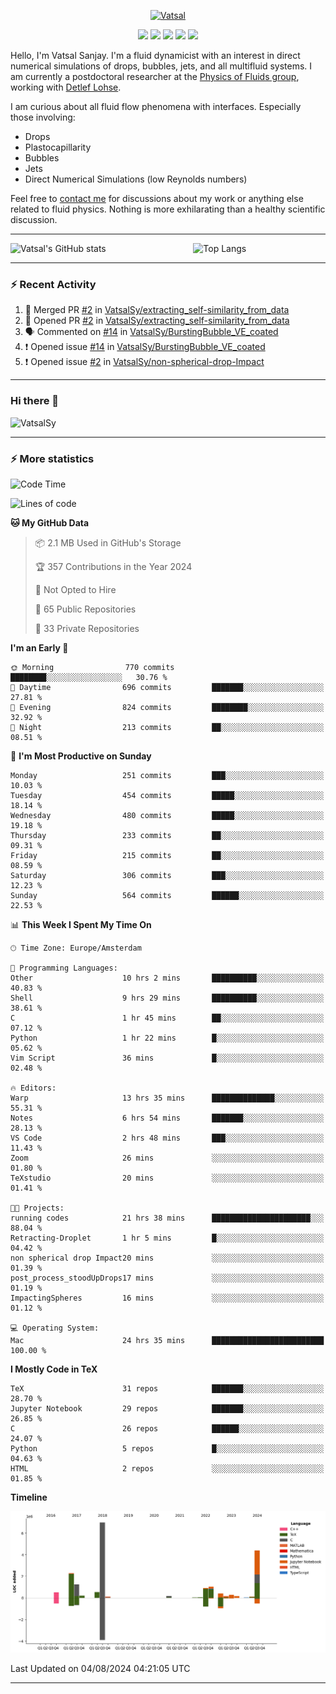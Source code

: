 <center>

[<img alt="Vatsal" width="200px" src="https://www.dropbox.com/s/dxyybgtblo8er6h/Logo_Vatsal_Vector.png?raw=1">](https://www.vatsalsanjay.com)

[<img src="https://img.shields.io/badge/googlescholar-4285F4?&style=for-the-badge&logo=googlescholar&logoColor=white">](https://scholar.google.com/citations?hl=en&user=67aQviYAAAAJ)
[<img src="https://img.shields.io/static/v1.svg?&style=for-the-badge&logo=ResearchGate&label=&message=ResearchGate&logoColor=white&color=green">](https://www.researchgate.net/profile/Vatsal-Sanjay-2)
[<img src="https://img.shields.io/badge/twitter-1DA1F2?&style=for-the-badge&logo=twitter&logoColor=white">](https://twitter.com/VatsalSanjay)
[<img src="https://img.shields.io/badge/linkedin-0A66C2?&style=for-the-badge&logo=linkedin">](https://www.linkedin.com/in/vatsalsanjay/)
[<img src="https://img.shields.io/badge/orcid-A6CE39?&style=for-the-badge&logo=orcid&logoColor=white">](https://orcid.org/0000-0002-4293-6099)

</center>

Hello, I'm Vatsal Sanjay. I'm a fluid dynamicist with an interest in direct numerical simulations of drops, bubbles, jets, and all multifluid systems. I am currently a postdoctoral researcher at the [Physics of Fluids group](https://pof.tnw.utwente.nl), working with [Detlef Lohse](https://en.wikipedia.org/wiki/Detlef_Lohse). 

I am curious about all fluid flow phenomena with interfaces. Especially those involving:

- Drops
- Plastocapillarity
- Bubbles
- Jets
- Direct Numerical Simulations (low Reynolds numbers)

Feel free to [contact me](mailto:contact@vatsalsanjay.com) for discussions about my work or anything else related to fluid physics. Nothing is more exhilarating than a healthy scientific discussion.

<!-- ![Vatsal's GitHub stats](https://github-readme-stats-xi-wine-74.vercel.app/api?username=VatsalSy&show_icons=true&theme=vision-friendly-dark)

![Top Langs](https://github-readme-stats-xi-wine-74.vercel.app/api/top-langs/?username=VatsalSy&layout=compact&theme=vision-friendly-dark) -->

---
<div style="display: flex; justify-content: space-between;">
    <img src="https://github-readme-stats-xi-wine-74.vercel.app/api?username=VatsalSy&show_icons=true&theme=vision-friendly-dark" alt="Vatsal's GitHub stats" style="width: 55%;">
    <img src="https://github-readme-stats-xi-wine-74.vercel.app/api/top-langs/?username=VatsalSy&layout=compact&theme=vision-friendly-dark" alt="Top Langs" style="width: 42%;">
</div>

---

### :zap: Recent Activity

<!--START_SECTION:activity-->
1. 🎉 Merged PR [#2](https://github.com/VatsalSy/extracting_self-similarity_from_data/pull/2) in [VatsalSy/extracting_self-similarity_from_data](https://github.com/VatsalSy/extracting_self-similarity_from_data)
2. 💪 Opened PR [#2](https://github.com/VatsalSy/extracting_self-similarity_from_data/pull/2) in [VatsalSy/extracting_self-similarity_from_data](https://github.com/VatsalSy/extracting_self-similarity_from_data)
3. 🗣 Commented on [#14](https://github.com/VatsalSy/BurstingBubble_VE_coated/issues/14#issuecomment-2261554103) in [VatsalSy/BurstingBubble_VE_coated](https://github.com/VatsalSy/BurstingBubble_VE_coated)
4. ❗ Opened issue [#14](https://github.com/VatsalSy/BurstingBubble_VE_coated/issues/14) in [VatsalSy/BurstingBubble_VE_coated](https://github.com/VatsalSy/BurstingBubble_VE_coated)
5. ❗ Opened issue [#2](https://github.com/VatsalSy/non-spherical-drop-Impact/issues/2) in [VatsalSy/non-spherical-drop-Impact](https://github.com/VatsalSy/non-spherical-drop-Impact)
<!--END_SECTION:activity-->
---

### Hi there 👋
<p align="left"> <img src="https://komarev.com/ghpvc/?username=VatsalSy&label=Profile%20views&color=orange&style=for-the-badge" alt="VatsalSy" /> </p>

---
### :zap: More statistics

<!--START_SECTION:waka-->
![Code Time](http://img.shields.io/badge/Code%20Time-55%20hrs%206%20mins-blue)

![Lines of code](https://img.shields.io/badge/From%20Hello%20World%20I%27ve%20Written-19.7%20million%20lines%20of%20code-blue)

**🐱 My GitHub Data** 

> 📦 2.1 MB Used in GitHub's Storage 
 > 
> 🏆 357 Contributions in the Year 2024
 > 
> 🚫 Not Opted to Hire
 > 
> 📜 65 Public Repositories 
 > 
> 🔑 33 Private Repositories 
 > 
**I'm an Early 🐤** 

```text
🌞 Morning                770 commits         ████████░░░░░░░░░░░░░░░░░   30.76 % 
🌆 Daytime                696 commits         ███████░░░░░░░░░░░░░░░░░░   27.81 % 
🌃 Evening                824 commits         ████████░░░░░░░░░░░░░░░░░   32.92 % 
🌙 Night                  213 commits         ██░░░░░░░░░░░░░░░░░░░░░░░   08.51 % 
```
📅 **I'm Most Productive on Sunday** 

```text
Monday                   251 commits         ███░░░░░░░░░░░░░░░░░░░░░░   10.03 % 
Tuesday                  454 commits         █████░░░░░░░░░░░░░░░░░░░░   18.14 % 
Wednesday                480 commits         █████░░░░░░░░░░░░░░░░░░░░   19.18 % 
Thursday                 233 commits         ██░░░░░░░░░░░░░░░░░░░░░░░   09.31 % 
Friday                   215 commits         ██░░░░░░░░░░░░░░░░░░░░░░░   08.59 % 
Saturday                 306 commits         ███░░░░░░░░░░░░░░░░░░░░░░   12.23 % 
Sunday                   564 commits         ██████░░░░░░░░░░░░░░░░░░░   22.53 % 
```


📊 **This Week I Spent My Time On** 

```text
🕑︎ Time Zone: Europe/Amsterdam

💬 Programming Languages: 
Other                    10 hrs 2 mins       ██████████░░░░░░░░░░░░░░░   40.83 % 
Shell                    9 hrs 29 mins       ██████████░░░░░░░░░░░░░░░   38.61 % 
C                        1 hr 45 mins        ██░░░░░░░░░░░░░░░░░░░░░░░   07.12 % 
Python                   1 hr 22 mins        █░░░░░░░░░░░░░░░░░░░░░░░░   05.62 % 
Vim Script               36 mins             █░░░░░░░░░░░░░░░░░░░░░░░░   02.48 % 

🔥 Editors: 
Warp                     13 hrs 35 mins      ██████████████░░░░░░░░░░░   55.31 % 
Notes                    6 hrs 54 mins       ███████░░░░░░░░░░░░░░░░░░   28.13 % 
VS Code                  2 hrs 48 mins       ███░░░░░░░░░░░░░░░░░░░░░░   11.43 % 
Zoom                     26 mins             ░░░░░░░░░░░░░░░░░░░░░░░░░   01.80 % 
TeXstudio                20 mins             ░░░░░░░░░░░░░░░░░░░░░░░░░   01.41 % 

🐱‍💻 Projects: 
running codes            21 hrs 38 mins      ██████████████████████░░░   88.04 % 
Retracting-Droplet       1 hr 5 mins         █░░░░░░░░░░░░░░░░░░░░░░░░   04.42 % 
non spherical drop Impact20 mins             ░░░░░░░░░░░░░░░░░░░░░░░░░   01.39 % 
post_process_stoodUpDrops17 mins             ░░░░░░░░░░░░░░░░░░░░░░░░░   01.19 % 
ImpactingSpheres         16 mins             ░░░░░░░░░░░░░░░░░░░░░░░░░   01.12 % 

💻 Operating System: 
Mac                      24 hrs 35 mins      █████████████████████████   100.00 % 
```

**I Mostly Code in TeX** 

```text
TeX                      31 repos            ███████░░░░░░░░░░░░░░░░░░   28.70 % 
Jupyter Notebook         29 repos            ███████░░░░░░░░░░░░░░░░░░   26.85 % 
C                        26 repos            ██████░░░░░░░░░░░░░░░░░░░   24.07 % 
Python                   5 repos             █░░░░░░░░░░░░░░░░░░░░░░░░   04.63 % 
HTML                     2 repos             ░░░░░░░░░░░░░░░░░░░░░░░░░   01.85 % 
```



**Timeline**

![Lines of Code chart](https://raw.githubusercontent.com/VatsalSy/VatsalSy/main/assets/bar_graph.png)


 Last Updated on 04/08/2024 04:21:05 UTC
<!--END_SECTION:waka-->
---
